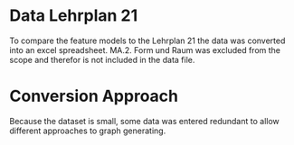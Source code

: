 # Data Lehrplan 21
To compare the feature models to the Lehrplan 21 the data was converted into an excel spreadsheet. MA.2. Form und Raum was excluded from the scope and therefor is not included in the data file.

# Conversion Approach
Because the dataset is small, some data was entered redundant to allow different approaches to graph generating.
